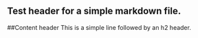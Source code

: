 ## Test header for a simple markdown file.  

##Content header
This is a simple line followed by an h2 header.
